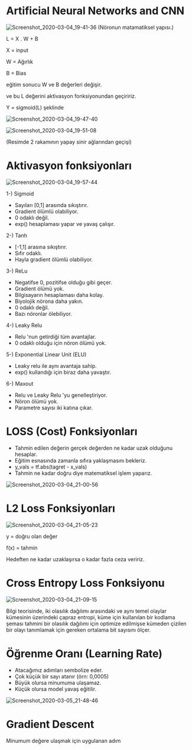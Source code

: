 # Artificial Neural Networks and CNN

![Screenshot_2020-03-04_19-41-36](https://user-images.githubusercontent.com/54184905/76018028-a9334580-5f30-11ea-8364-350535da0b5d.png)
(Nöronun matamatiksel yapısı.)

L = X . W + B

X = input

W = Ağırlık

B = Bias

eğitim sonucu W ve B değerleri değişir.

ve bu L değerini aktivasyon fonksiyonundan geçiririz.

Y = sigmoid(L) şeklinde

![Screenshot_2020-03-04_19-47-40](https://user-images.githubusercontent.com/54184905/76018509-35de0380-5f31-11ea-8312-86354152398c.png)

![Screenshot_2020-03-04_19-51-08](https://user-images.githubusercontent.com/54184905/76018680-881f2480-5f31-11ea-946e-43716580461c.png)

(Resimde 2 rakamının yapay sinir ağlarından geçişi)

# Aktivasyon fonksiyonları

![Screenshot_2020-03-04_19-57-44](https://user-images.githubusercontent.com/54184905/76018888-e6e49e00-5f31-11ea-93d2-a1940b46e129.png)


1-) Sigmoid

* Sayıları [0,1] arasında sıkıştırır.
* Gradient ölümlü olabiliyor.
* 0 odaklı değil.
* exp() hesaplaması yapar ve yavaş çalışır.


2-) Tanh

* [-1,1] arasına sıkıştırır.
* Sıfır odaklı.
* Hayla gradient ölümlü olabiliyor.


3-) ReLu

* Negatifse 0, pozitifse olduğu gibi geçer.
* Gradient ölümü yok.
* Bilgisayarın hesaplaması daha kolay.
* Biyolojik nörona daha yakın.
* 0 odaklı değil.
* Bazı nöronlar ölebiliyor.


4-) Leaky Relu

* Relu 'nun getirdiği tüm avantajlar.
* 0 odaklı olduğu için nöron ölümü yok.


5-) Exponential Linear Unit (ELU)

* Leaky relu ile aynı avantaja sahip.
* exp() kullandığı için biraz daha yavaştır.


6-) Maxout

* Relu ve Leaky Relu 'yu genelleştiriyor.
* Nöron ölümü yok.
* Parametre sayısı iki katına çıkar.

# LOSS (Cost) Fonksiyonları

* Tahmin edilen değerin gerçek değerden ne kadar uzak olduğunu hesaplar.
* Eğitim esnasında zamanla sıfıra yaklaşmasını bekleriz.
* y_vals = tf.abs(tagret - x_vals)
* Tahmin ne kadar doğru diye matematiksel işlem yaparız.

![Screenshot_2020-03-04_21-00-56](https://user-images.githubusercontent.com/54184905/76020190-07adf300-5f34-11ea-8178-03dddef8b511.png)

# L2 Loss Fonksiyonları

![Screenshot_2020-03-04_21-05-23](https://user-images.githubusercontent.com/54184905/76020362-53609c80-5f34-11ea-87ab-355a19656dd6.png)

y = doğru olan değer

f(x) = tahmin

Hedeften ne kadar uzaklaşırsa o kadar fazla ceza veririz.

# Cross Entropy Loss Fonksiyonu

![Screenshot_2020-03-04_21-09-15](https://user-images.githubusercontent.com/54184905/76020590-c36f2280-5f34-11ea-8614-d0604e0aaac9.png)

Bilgi teorisinde, iki olasılık dağılımı arasındaki ve aynı temel olaylar kümesinin üzerindeki çapraz entropi, küme için kullanılan bir kodlama şeması tahmini bir olasılık dağılımı için optimize edilmişse kümeden çizilen bir olayı tanımlamak için gereken ortalama bit sayısını ölçer.

# Öğrenme Oranı (Learning Rate)

* Atacağımız adımları sembolize eder.
* Çok küçük bir sayı atanır (örn: 0,0005)
* Büyük olursa minumuma ulaşamaz.
* Küçük olursa model yavaş eğitilir.

![Screenshot_2020-03-05_21-48-46](https://user-images.githubusercontent.com/54184905/76021057-9d964d80-5f35-11ea-945b-89555a18a094.png)

# Gradient Descent

Minumum değere ulaşmak için uygulanan adım



